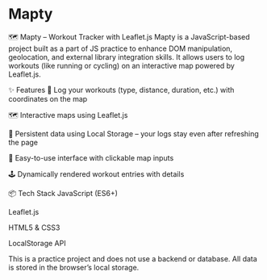 # Mapty
🗺️ Mapty – Workout Tracker with Leaflet.js
Mapty is a JavaScript-based project built as a part of JS practice to enhance DOM manipulation, geolocation, and external library integration skills. It allows users to log workouts (like running or cycling) on an interactive map powered by Leaflet.js.

✨ Features
📍 Log your workouts (type, distance, duration, etc.) with coordinates on the map

🗺️ Interactive maps using Leaflet.js

💾 Persistent data using Local Storage – your logs stay even after refreshing the page

📌 Easy-to-use interface with clickable map inputs

🕹️ Dynamically rendered workout entries with details

📦 Tech Stack
JavaScript (ES6+)

Leaflet.js

HTML5 & CSS3

LocalStorage API

This is a practice project and does not use a backend or database. All data is stored in the browser’s local storage.
